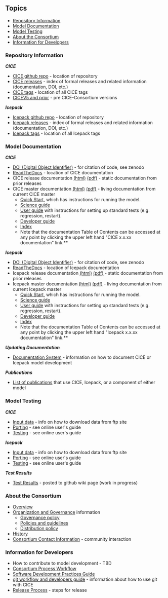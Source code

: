 ## Topics
* [Repository Information](https://github.com/CICE-Consortium/About-Us/wiki/Resource-Index#repository-information)
* [Model Documentation](https://github.com/CICE-Consortium/About-Us/wiki/Resource-Index#model-documentation)
* [Model Testing](https://github.com/CICE-Consortium/About-Us/wiki/Resource-Index#model-testing)
* [About the Consortium](https://github.com/CICE-Consortium/About-Us/wiki/Resource-Index#about-the-consortium)
* [Information for Developers](https://github.com/CICE-Consortium/About-Us/wiki/Resource-Index#information-for-developers)

### Repository Information
_**CICE**_
* [CICE github repo](https://github.com/CICE-Consortium/CICE) - location of repository
* [CICE releases](https://github.com/CICE-Consortium/CICE/wiki/CICE-Versions-Index-(post-version-6)) - index of formal releases and related information (documentation, DOI, etc.)
* [CICE tags](https://github.com/CICE-Consortium/CICE/tags) - location of all CICE tags
* [CICEV5 and prior](https://github.com/CICE-Consortium/CICE-svn-trunk) - pre CICE-Consortium versions

_**Icepack**_
* [Icepack github repo](https://github.com/CICE-Consortium/Icepack) - location of repository
* [Icepack releases](https://github.com/CICE-Consortium/Icepack/wiki/Icepack-Versions-Index) - index of formal releases and related information (documentation, DOI, etc.)
* [Icepack tags](https://github.com/CICE-Consortium/Icepack/tags) - location of all Icepack tags

### Model Documentation
_**CICE**_
* [DOI (Digital Object Identifier)](https://zenodo.org/record/1205675) - for citation of code, see zenodo
* [ReadTheDocs](https://readthedocs.org/projects/cice-consortium-cice/) - location of CICE documentation
* CICE release documentation [(html)](https://readthedocs.org/projects/cice-consortium-cice/) [(pdf)](https://readthedocs.org/projects/cice-consortium-cice/downloads/) - static documentation from prior releases
* CICE master documentation [(html)](http://cice-consortium-cice.readthedocs.io/en/master/) [(pdf)](https://media.readthedocs.org/pdf/cice-consortium-cice/master/cice-consortium-cice.pdf) - living documentation from current CICE master
  - [Quick Start](http://cice-consortium-cice.readthedocs.io/en/master/intro/quickstart.html), which has instructions for running the model. 
  - [Science guide](http://cice-consortium-cice.readthedocs.io/en/master/science_guide/index.html)
  - [User guide](http://cice-consortium-cice.readthedocs.io/en/master/user_guide/index.html) with instructions for setting up standard tests (e.g. regression, restart).
  - [Developer guide](http://cice-consortium-cice.readthedocs.io/en/master/developer_guide/index.html) 
  - [Index](http://cice-consortium-cice.readthedocs.io/en/master/cice_index.html)
  - Note that the documentation Table of Contents can be accessed at any point by clicking the upper left hand "CICE x.x.xx documentation" link.**

_**Icepack**_
* [DOI (Digital Object Identifier)](https://zenodo.org/record/1213463) - for citation of code, see zenodo
* [ReadTheDocs](https://readthedocs.org/projects/cice-consortium-icepack/) - location of Icepack documentation
* Icepack release documentation [(html)](https://readthedocs.org/projects/cice-consortium-icepack/) [(pdf)](https://readthedocs.org/projects/cice-consortium-icepack/downloads/) - static documentation from prior releases
* Icepack master documentation [(html)](http://cice-consortium-icepack.readthedocs.io/en/master/) [(pdf)](https://media.readthedocs.org/pdf/cice-consortium-icepack/master/cice-consortium-icepack.pdf) - living documentation from current Icepack master
  - [Quick Start](http://cice-consortium-icepack.readthedocs.io/en/master/intro/quickstart.html), which has instructions for running the model. 
  - [Science guide](http://cice-consortium-icepack.readthedocs.io/en/master/science_guide/index.html)
  - [User guide](http://cice-consortium-icepack.readthedocs.io/en/master/user_guide/index.html) with instructions for setting up standard tests (e.g. regression, restart).
  - [Developer guide](http://cice-consortium-icepack.readthedocs.io/en/master/developer_guide/index.html) 
  - [Index](http://cice-consortium-icepack.readthedocs.io/en/master/icepack_index.html)
  - Note that the documentation Table of Contents can be accessed at any point by clicking the upper left hand "Icepack x.x.xx documentation" link.**

_**Updating Documentation**_
* [Documentation System](http://cice-consortium-cice.readthedocs.io/en/master/developer_guide/dg_documentation.html)  - information on how to document CICE or Icepack model development 

_**Publications**_
* [List of publications](https://github.com/CICE-Consortium/About-Us/wiki/Users-and-Citations) that use CICE, Icepack, or a component of either model

### Model Testing
_**CICE**_
* [Input data](https://github.com/CICE-Consortium/CICE/wiki/CICE-Input-Data) - info on how to download data from ftp site
* [Porting](http://cice-consortium-cice.readthedocs.io/en/master/user_guide/ug_running.html#porting) - see online user's guide
* [Testing](http://cice-consortium-cice.readthedocs.io/en/master/user_guide/ug_testing.html) - see online user's guide

_**Icepack**_ 
* [Input data](https://github.com/CICE-Consortium/Icepack/wiki/Icepack-Input-Data) - info on how to download data from ftp site
* [Porting](http://cice-consortium-icepack.readthedocs.io/en/master/user_guide/ug_running.html#porting) - see online user's guide
* [Testing](http://cice-consortium-icepack.readthedocs.io/en/master/user_guide/ug_testing.html) - see online user's guide

_**Test Results**_
* [Test Results](https://github.com/CICE-Consortium/Test-Results/wiki) - posted to github wiki page (work in progress)

### About the Consortium
* [Overview](https://github.com/CICE-Consortium/About-Us)
* [Organization and Governance](https://github.com/CICE-Consortium/About-Us/wiki/Consortium-Organization-and-Governance) information
   * [Governance policy](https://github.com/CICE-Consortium/About-Us/blob/master/Governance.pdf) 
   * [Policies and guidelines](https://github.com/CICE-Consortium/About-Us/blob/master/PoliciesandGuidelines.pdf)
   * [Distribution policy](https://github.com/CICE-Consortium/About-Us/blob/master/DistributionPolicy.pdf)
* [History](https://github.com/CICE-Consortium/About-Us/wiki/History)
* [Consortium Contact Information](https://github.com/CICE-Consortium/About-Us/wiki/Consortium-Organization-and-Governance) - community interaction

### Information for Developers
* How to contribute to model development - TBD
* [Consortium Process Workflow](https://docs.google.com/document/d/1BfgRrPMjBXeDGBXS5jRsiJo5tvYdUms8zUEFmTj-IP0/edit?usp=sharing)    
* [Software Development Practices Guide](https://github.com/CICE-Consortium/About-Us/blob/master/SoftwareDevelopmentPractices.pdf)   
* [git workflow and developers guide](https://github.com/CICE-Consortium/About-Us/wiki/Git-Workflow-Guidance) - information about how to use git with CICE 
* [Release Process](https://github.com/CICE-Consortium/CICE/wiki/Release-Process) - steps for release